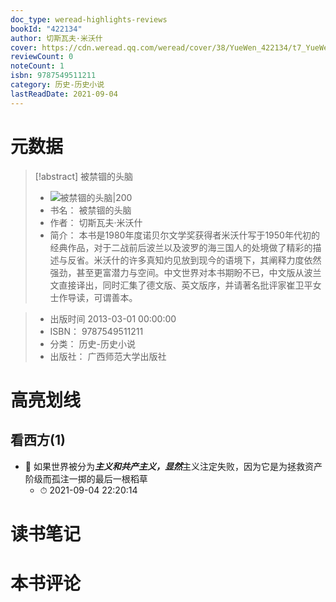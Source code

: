 ```yaml
---
doc_type: weread-highlights-reviews
bookId: "422134"
author: 切斯瓦夫·米沃什
cover: https://cdn.weread.qq.com/weread/cover/38/YueWen_422134/t7_YueWen_422134.jpg
reviewCount: 0
noteCount: 1
isbn: 9787549511211
category: 历史-历史小说
lastReadDate: 2021-09-04
---
```

# 元数据
> [!abstract] 被禁锢的头脑
> - ![ 被禁锢的头脑|200](https://cdn.weread.qq.com/weread/cover/38/YueWen_422134/t7_YueWen_422134.jpg)
> - 书名： 被禁锢的头脑
> - 作者： 切斯瓦夫·米沃什
> - 简介：     本书是1980年度诺贝尔文学奖获得者米沃什写于1950年代初的经典作品，对于二战前后波兰以及波罗的海三国人的处境做了精彩的描述与反省。米沃什的许多真知灼见放到现今的语境下，其阐释力度依然强劲，甚至更富潜力与空间。中文世界对本书期盼不已，中文版从波兰文直接译出，同时汇集了德文版、英文版序，并请著名批评家崔卫平女士作导读，可谓善本。

> - 出版时间 2013-03-01 00:00:00
> - ISBN： 9787549511211
> - 分类： 历史-历史小说
> - 出版社： 广西师范大学出版社

# 高亮划线

## 看西方(1)


- 📌 如果世界被分为***主义和共产主义，显然***主义注定失败，因为它是为拯救资产阶级而孤注一掷的最后一根稻草 
    - ⏱ 2021-09-04 22:20:14 
# 读书笔记

# 本书评论
